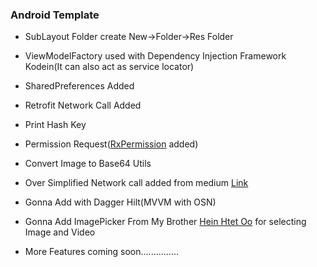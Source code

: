 ### Android Template

- SubLayout Folder create New->Folder->Res Folder

- ViewModelFactory used with Dependency Injection Framework Kodein(It can also act as service locator)

- SharedPreferences Added

- Retrofit Network Call Added

- Print Hash Key

- Permission Request([RxPermission](https://github.com/tbruyelle/RxPermissions) added)

- Convert Image to Base64 Utils

- Over Simplified Network call added from medium [Link](https://proandroiddev.com/oversimplified-network-call-using-retrofit-livedata-kotlin-coroutines-and-dsl-512d08eadc16)

- Gonna Add with Dagger Hilt(MVVM with OSN)

- Gonna Add ImagePicker From My Brother [Hein Htet Oo]() for selecting Image and Video 




- More Features coming soon...............

  



